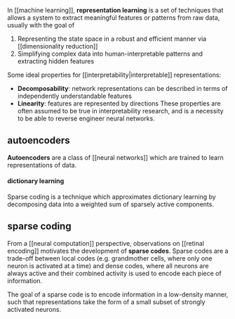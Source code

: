 In [[machine learning]], **representation learning** is a set of techniques that allows a system to extract meaningful features or patterns from raw data, usually with the goal of
1. Representing the state space in a robust and efficient manner via [[dimensionality reduction]]
2. Simplifying complex data into human-interpretable patterns and extracting hidden features

Some ideal properties for [[interpretability|interpretable]] representations:
- **Decomposability**: network representations can be described in terms of independently understandable features
- **Linearity**: features are represented by directions
These properties are often assumed to be true in interpretability research, and is a necessity to be able to reverse engineer neural networks.

## autoencoders
**Autoencoders** are a class of [[neural networks]] which are trained to learn representations of data.




#### dictionary learning




Sparse coding is a technique which approximates dictionary learning by decomposing data into a weighted sum of sparsely active components. 
## sparse coding
From a [[neural computation]] perspective, observations on [[retinal encoding]] motivates the development of **sparse codes**. Sparse codes are a trade-off between local codes (e.g. grandmother cells, where only one neuron is activated at a time) and dense codes, where all neurons are always active and their combined activity is used to encode each piece of information. 

The goal of a sparse code is to encode information in a low-density manner, such that representations take the form of a small subset of strongly activated neurons.

